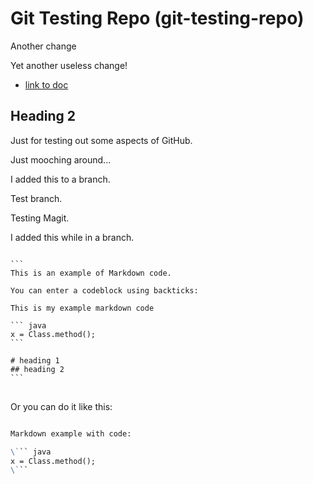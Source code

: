# Git Testing Repo (git-testing-repo)

Another change

Yet another useless change!

* [link to doc](sample.md)

## Heading 2

Just for testing out some aspects of GitHub.

Just mooching around...

I added this to a branch.

Test branch.

Testing Magit.

I added this while in a branch.

<pre lang="no-highlight">
<code>
```
This is an example of Markdown code.

You can enter a codeblock using backticks:

This is my example markdown code

``` java
x = Class.method();
```

# heading 1
## heading 2
```
</code>
</pre>

Or you can do it like this:

``` markdown

Markdown example with code:

\``` java
x = Class.method();
\```

```

